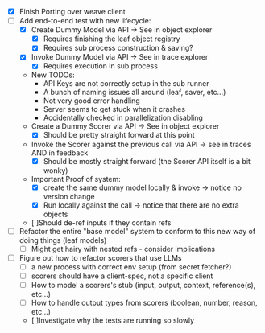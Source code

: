 * [x] Finish Porting over weave client
* [ ] Add end-to-end test with new lifecycle: 
  * [x] Create Dummy Model via API -> See in object explorer
    * [x] Requires finishing the leaf object registry
    * [x] Requires sub process construction & saving?
  * [x] Invoke Dummy Model via API -> See in trace explorer
    * [x] Requires execution in sub process
  * New TODOs:
    * API Keys are not correctly setup in the sub runner
    * A bunch of naming issues all around (leaf, saver, etc...)
    * Not very good error handling
    * Server seems to get stuck when it crashes
    * Accidentally checked in parallelization disabling
  * Create a Dummy Scorer via API -> See in object explorer
    * [x] Should be pretty straight forward at this point
  * Invoke the Scorer against the previous call via API -> see in traces AND in feedback
    * [x] Should be mostly straight forward (the Scorer API itself is a bit wonky)
  * Important Proof of system: 
    * [x] create the same dummy model locally & invoke -> notice no version change
    * [x] Run locally against the call -> notice that there are no extra objects
  * [ ]Should de-ref inputs if they contain refs
* [ ] Refactor the entire "base model" system to conform to this new way of doing things (leaf models)
  * [ ] Might get hairy with nested refs - consider implications
* [ ] Figure out how to refactor scorers that use LLMs
  * [ ] a new process with correct env setup (from secret fetcher?)
  * [ ] scorers should have a client-spec, not a specific client
  * [ ] How to model a scorers's stub (input, output, context, reference(s), etc...)
  * [ ] How to handle output types from scorers (boolean, number, reason, etc...)
  * [ ]Investigate why the tests are running so slowly